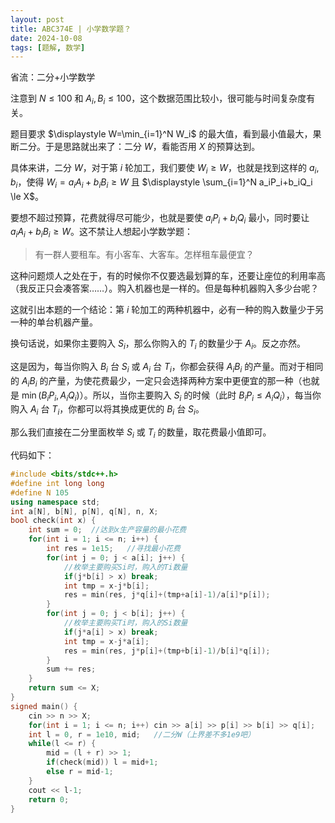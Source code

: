 ```yaml
---
layout: post
title: ABC374E | 小学数学题？
date: 2024-10-08
tags: [题解, 数学]
---
```


省流：二分+小学数学

注意到 $N \le 100$ 和 $A_i,B_i \le 100$，这个数据范围比较小，很可能与时间复杂度有关。

题目要求 $\displaystyle W=\min_{i=1}^N W_i$ 的最大值，看到最小值最大，果断二分。于是思路就出来了：二分 $W$，看能否用 $X$ 的预算达到。

具体来讲，二分 $W$，对于第 $i$ 轮加工，我们要使 $W_i \ge W$，也就是找到这样的 $a_i,b_i$，使得 $W_i = a_iA_i+b_iB_i \ge W$ 且 $\displaystyle \sum_{i=1}^N a_iP_i+b_iQ_i \le X$。

要想不超过预算，花费就得尽可能少，也就是要使 $a_iP_i+b_iQ_i$ 最小，同时要让 $a_iA_i+b_iB_i \ge W$。这不禁让人想起小学数学题：
> 有一群人要租车。有小客车、大客车。怎样租车最便宜？

这种问题烦人之处在于，有的时候你不仅要选最划算的车，还要让座位的利用率高（我反正只会凑答案……）。购入机器也是一样的。但是每种机器购入多少台呢？

这就引出本题的一个结论：第 $i$ 轮加工的两种机器中，必有一种的购入数量少于另一种的单台机器产量。

换句话说，如果你主要购入 $S_i$，那么你购入的 $T_i$ 的数量少于 $A_i$。反之亦然。

这是因为，每当你购入 $B_i$ 台 $S_i$ 或 $A_i$ 台 $T_i$，你都会获得 $A_iB_i$ 的产量。而对于相同的 $A_iB_i$ 的产量，为使花费最少，一定只会选择两种方案中更便宜的那一种（也就是 $\min(B_iP_i,A_iQ_i)$）。所以，当你主要购入 $S_i$ 的时候（此时 $B_iP_i \le A_iQ_i$），每当你购入 $A_i$ 台 $T_i$，你都可以将其换成更优的 $B_i$ 台 $S_i$。

那么我们直接在二分里面枚举 $S_i$ 或 $T_i$ 的数量，取花费最小值即可。

代码如下：

```cpp
#include <bits/stdc++.h>
#define int long long
#define N 105
using namespace std;
int a[N], b[N], p[N], q[N], n, X;
bool check(int x) {
	int sum = 0;  //达到x生产容量的最小花费 
	for(int i = 1; i <= n; i++) {
		int res = 1e15;   //寻找最小花费 
		for(int j = 0; j < a[i]; j++) {
			//枚举主要购买Si时，购入的Ti数量 
			if(j*b[i] > x) break;
			int tmp = x-j*b[i];
			res = min(res, j*q[i]+(tmp+a[i]-1)/a[i]*p[i]);
		}
		for(int j = 0; j < b[i]; j++) {
			//枚举主要购买Ti时，购入的Si数量 
			if(j*a[i] > x) break;
			int tmp = x-j*a[i];
			res = min(res, j*p[i]+(tmp+b[i]-1)/b[i]*q[i]);
		}
		sum += res;
	}
	return sum <= X; 
}
signed main() {
	cin >> n >> X;
	for(int i = 1; i <= n; i++) cin >> a[i] >> p[i] >> b[i] >> q[i];
	int l = 0, r = 1e10, mid;   //二分W（上界差不多1e9吧） 
	while(l <= r) {
		mid = (l + r) >> 1;
		if(check(mid)) l = mid+1;
		else r = mid-1;
	}
	cout << l-1;
	return 0;
}
```
